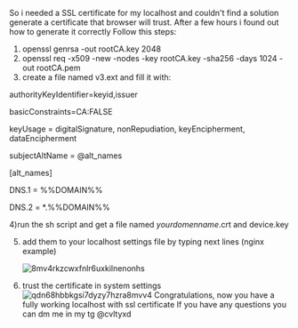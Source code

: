 So i needed a SSL certificate for my localhost and couldn't find a solution generate a certificate that browser will trust. After a few hours i found out how to generate it correctly
Follow this steps:
1) openssl genrsa -out rootCA.key 2048
2) openssl req -x509 -new -nodes -key rootCA.key -sha256 -days 1024 -out rootCA.pem
3) create a file named v3.ext and fill it with:


authorityKeyIdentifier=keyid,issuer

basicConstraints=CA:FALSE

keyUsage = digitalSignature, nonRepudiation, keyEncipherment, dataEncipherment

subjectAltName = @alt_names

[alt_names]

DNS.1 = %%DOMAIN%%

DNS.2 = *.%%DOMAIN%%

4)run the sh script and get a file named *yourdomenname*.crt and device.key

5) add them to your localhost settings file by typing next lines (nginx example)

   ![8mv4rkzcwxfnlr6uxkilnenonhs](https://user-images.githubusercontent.com/87041079/200117883-5a7798ad-e9ad-4336-9d50-ca4f1d723b55.png)

6) trust the certificate in system settings![qdn68hbbkgsi7dyzy7hzra8mvv4](https://user-images.githubusercontent.com/87041079/200117875-0e4bac55-c297-4df1-9966-0405dd10baf8.png)
Congratulations, now you have a fully working localhost with ssl certificate
If you have any questions you can dm me in my tg @cvltyxd
